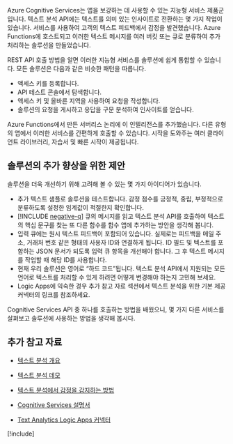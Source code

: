 Azure Cognitive Services는 앱을 보강하는 데 사용할 수 있는 지능형 서비스 제품군입니다. 텍스트 분석 API에는 텍스트를 의미 있는 인사이트로 전환하는 몇 가지 작업이 있습니다. 서비스를 사용하여 고객의 텍스트 피드백에서 감정을 발견했습니다. Azure Functions에 호스트되고 이러한 텍스트 메시지를 여러 버킷 또는 큐로 분류하여 추가 처리하는 솔루션을 만들었습니다.

REST API 호출 방법을 알면 이러한 지능형 서비스를 솔루션에 쉽게 통합할 수 있습니다. 모든 솔루션은 다음과 같은 비슷한 패턴을 따릅니다.

- 액세스 키를 등록합니다.
- API 테스트 콘솔에서 탐색합니다.
- 액세스 키 및 올바른 지역을 사용하여 요청을 작성합니다.
- 솔루션의 요청을 게시하고 응답을 구문 분석하여 인사이트를 얻습니다.

Azure Functions에서 만든 서버리스 논리에 이 인텔리전스를 추가했습니다. 다른 유형의 앱에서 이러한 서비스를 간편하게 호출할 수 있습니다. 시작을 도와주는 여러 클라이언트 라이브러리, 자습서 및 빠른 시작이 제공됩니다.

## <a name="suggestions-for-further-enhancement-of-our-solution"></a>솔루션의 추가 향상을 위한 제안

솔루션을 더욱 개선하기 위해 고려해 볼 수 있는 몇 가지 아이디어가 있습니다.

- 추가 텍스트 샘플로 솔루션을 테스트합니다. 감정 점수를 긍정적, 중립, 부정적으로 분류하도록 설정한 임계값이 적절한지 확인합니다.
- [!INCLUDE [negative-q](./q-name-negative.md)] 큐의 메시지를 읽고 텍스트 분석 API를 호출하여 텍스트의 핵심 문구를 찾는 또 다른 함수를 함수 앱에 추가하는 방안을 생각해 봅니다.
- 입력 큐에는 원시 텍스트 피드백이 포함되어 있습니다. 실제로는 피드백을 메일 주소, 거래처 번호 같은 형태의 사용자 ID와 연결하게 됩니다. ID 필드 및 텍스트를 포함하는 JSON 문서가 되도록 입력 큐 항목을 개선해야 합니다. 그 후 텍스트 메시지를 작업할 때 해당 ID를 사용합니다.
- 현재 우리 솔루션은 영어로 “하드 코드”됩니다. 텍스트 분석 API에서 지원되는 모든 언어로 텍스트를 처리할 수 있게 하려면 어떻게 변경해야 하는지 고민해 보세요.
- Logic Apps에 익숙한 경우 추가 참고 자료 섹션에서 텍스트 분석을 위한 기본 제공 커넥터의 링크를 참조하세요.

Cognitive Services API 중 하나를 호출하는 방법을 배웠으니, 몇 가지 다른 서비스를 살펴보고 솔루션에 사용하는 방법을 생각해 봅시다.

## <a name="further-reading"></a>추가 참고 자료

- [텍스트 분석 개요](https://docs.microsoft.com/azure/cognitive-services/text-analytics/overview)
- [텍스트 분석 데모](https://azure.microsoft.com/services/cognitive-services/text-analytics/)
- [텍스트 분석에서 감정을 감지하는 방법](https://docs.microsoft.com/azure/cognitive-services/text-analytics/how-tos/text-analytics-how-to-sentiment-analysis)
- [Cognitive Services 설명서](https://docs.microsoft.com/azure/cognitive-services/)

- [Text Analytics Logic Apps 커넥터](https://docs.microsoft.com/connectors/cognitiveservicestextanalytics/)

[!include[](../../../includes/azure-sandbox-cleanup.md)]
